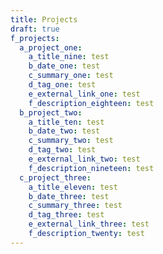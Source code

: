 ```yaml
---
title: Projects
draft: true
f_projects:
  a_project_one:
    a_title_nine: test
    b_date_one: test
    c_summary_one: test
    d_tag_one: test
    e_external_link_one: test
    f_description_eighteen: test
  b_project_two:
    a_title_ten: test
    b_date_two: test
    c_summary_two: test
    d_tag_two: test
    e_external_link_two: test
    f_description_nineteen: test
  c_project_three:
    a_title_eleven: test
    b_date_three: test
    c_summary_three: test
    d_tag_three: test
    e_external_link_three: test
    f_description_twenty: test
---
```


